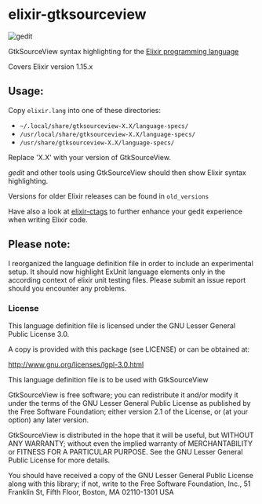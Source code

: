 elixir-gtksourceview
====================
![gedit](https://raw.githubusercontent.com/SteffenBauer/elixir-gtksourceview/master/elixir_gedit.png)

GtkSourceView syntax highlighting for the [Elixir programming language](http://elixir-lang.org/)

Covers Elixir version 1.15.x

## Usage: 

Copy `elixir.lang` into one of these directories: 

 * `~/.local/share/gtksourceview-X.X/language-specs/`
 * `/usr/local/share/gtksourceview-X.X/language-specs/`
 * `/usr/share/gtksourceview-X.X/language-specs/`

Replace 'X.X' with your version of GtkSourceView.

_gedit_ and other tools using GtkSourceView should then show Elixir syntax highlighting.

Versions for older Elixir releases can be found in `old_versions`

Have also a look at [elixir-ctags](https://github.com/mmorearty/elixir-ctags) to further enhance your gedit experience when writing Elixir code.

## Please note:
I reorganized the language definition file in order to include an experimental setup. It should now highlight ExUnit language elements only in the according context of elixir unit testing files. Please submit an issue report should you encounter any problems.

### License

This language definition file is licensed under the GNU Lesser General Public License 3.0.

A copy is provided with this package (see LICENSE) or can be obtained at:

http://www.gnu.org/licenses/lgpl-3.0.html

This language definition file is to be used with GtkSourceView

GtkSourceView is free software; you can redistribute it and/or modify it under the terms of the GNU Lesser General Public License as published by the Free Software Foundation; either version 2.1 of the License, or (at your option) any later version.

GtkSourceView is distributed in the hope that it will be useful, but WITHOUT ANY WARRANTY; without even the implied warranty of MERCHANTABILITY or FITNESS FOR A PARTICULAR PURPOSE.  See the GNU Lesser General Public License for more details.

You should have received a copy of the GNU Lesser General Public License along with this library; if not, write to the Free Software Foundation, Inc., 51 Franklin St, Fifth Floor, Boston, MA  02110-1301  USA
 
